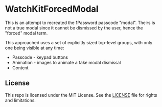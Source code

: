 WatchKitForcedModal
===================

This is an attempt to recreated the 1Password passcode "modal". Theirs is not a true modal since it cannot be dismissed by the user, hence the "forced" modal term.

This approached uses a set of explicitly sized top-level groups, with only one being visible at any time:

* Passcode - keypad buttons
* Animation - images to animate a fake modal dismissal
* Content

## License

This repo is licensed under the MIT License. See the [LICENSE](LICENSE.md) file for rights and limitations.
